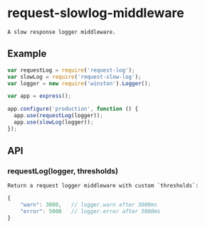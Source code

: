 # request-slowlog-middleware

    A slow response logger middleware.

## Example

```js
var requestLog = require('request-log');
var slowLog = require('request-slow-log');
var logger = new require('winston').Logger();

var app = express();

app.configure('production', function () {
  app.use(requestLog(logger));
  app.use(slowLog(logger));
});
```

## API

### requestLog(logger, thresholds)

    Return a request logger middleware with custom `thresholds`:

```js
{
    "warn": 3000,   // logger.warn after 3000ms
    "error": 5000   // logger.error after 5000ms
}
```

